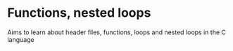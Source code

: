 # Functions, nested loops

Aims to learn about header files, functions, loops and nested loops in the C language
